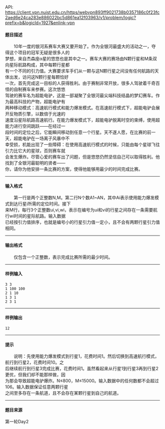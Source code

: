 API: https://client.vpn.nuist.edu.cn/https/webvpn893ff9021738b0357186c0f23fc2aed6e24ca283e886022bc5d861ea12f03963/v1/problem/logic?prefix=b&logicId=1927&enlink-vpn

#### 题目描述

　　10年一度的银河系赛车大赛又要开始了。作为全银河最盛大的活动之一，夺得这个项目的冠军无疑是很多人的  
梦想，来自杰森座α星的悠悠也是其中之一。赛车大赛的赛场由N颗行星和M条双向星际航路构成，其中每颗行星都  
有一个不同的引力值。大赛要求车手们从一颗与这N颗行星之间没有任何航路的天体出发，访问这N颗行星每颗恰好  
一次，首先完成这一目标的人获得胜利。由于赛制非常开放，很多人驾驶着千奇百怪的自制赛车来参赛。这次悠悠  
驾驶的赛车名为超能电驴，这是一部凝聚了全银河最尖端科技结晶的梦幻赛车。作为最高科技的产物，超能电驴有  
两种移动模式：高速航行模式和能力爆发模式。在高速航行模式下，超能电驴会展开反物质引擎，以数倍于光速的  
速度沿星际航路高速航行。在能力爆发模式下，超能电驴脱离时空的束缚，使用超能力进行空间跳跃——在经过一  
段时间的定位之后，它能瞬间移动到任意一个行星。天不遂人愿，在比赛的前一天，超能电驴在一场离子风暴中不  
幸受损，机能出现了一些障碍：在使用高速航行模式的时候，只能由每个星球飞往引力比它大的星球，否则赛车就  
会发生爆炸。尽管心爱的赛车出了问题，但是悠悠仍然坚信自己可以取得胜利。他找到了全银河最聪明的贤者——  
你，请你为他安排一条比赛的方案，使得他能够用最少的时间完成比赛。

---

#### 输入格式

　　第一行是两个正整数N,M。第二行N个数A1~AN，其中Ai表示使用能力爆发模式到达行星i所需的定位时间。接下  
来M行，每行3个正整数ui,vi,wi，表示在编号为ui和vi的行星之间存在一条需要航行wi时间的星际航路。输入数据  
已经按引力值排序，也就是编号小的行星引力值一定小，且不会有两颗行星引力值相同。

---

#### 输出格式

　　仅包含一个正整数，表示完成比赛所需的最少时间。

---

#### 样例输入
```
3 3 
1 100 100 
2 1 10 
1 3 1 
2 3 1 
```

---

#### 样例输出
```
12
```

---

#### 提示

　　说明：先使用能力爆发模式到行星1，花费时间1。然后切换到高速航行模式，航行到行星2，花费时间10。之  
后继续航行到行星3完成比赛，花费时间1。虽然看起来从行星1到行星3再到行星2更优，但我们却不能那样做，因  
为那会导致超能电驴爆炸。N≤800，M≤15000。输入数据中的任何数都不会超过106。输入数据保证任意两颗行星  
之间至多存在一条航道，且不会存在某颗行星到自己的航道。

---

#### 题目来源

第一轮Day2